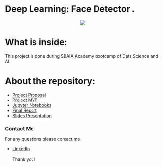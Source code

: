 # Deep Learning: Face Detector .
<p align="center" width="100%">
<img src="https://mxface.ai/Assets/images/Face_Detection/Face-Detection.png" />
</p>

# What is inside:
This project is done during SDAIA Academy bootcamp of Data Science and AI.

# About the repository:
- [Project Proposal](https://github.com/halaalanzi/Face-Detector-Deep-Learning-Project/tree/main/Proposal)
- [Project MVP](https://github.com/halaalanzi/Face-Detector-Deep-Learning-Project/tree/main/MVP)
- [Jupyter Notebooks](https://github.com/halaalanzi/Face-Detector-Deep-Learning-Project/tree/main/Jupyter%20Notebooks)
- [Final Report](https://github.com/halaalanzi/Face-Detector-Deep-Learning-Project/tree/main/Report)
- [Slides Presentation](https://github.com/halaalanzi/Face-Detector-Deep-Learning-Project/tree/main/Presentation)

### Contact Me
For any questions please contact me <br/>
- [LinkedIn](https://www.linkedin.com/in/hala-alenazi-5768a8196/)
<br/><br/>
Thank you!
